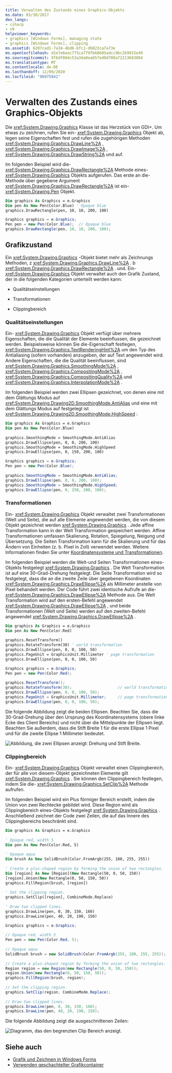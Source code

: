 ```yaml
---
title: Verwalten des Zustands eines Graphics-Objekts
ms.date: 03/30/2017
dev_langs:
- csharp
- vb
helpviewer_keywords:
- graphics [Windows Forms], managing state
- graphics [Windows Forms], clipping
ms.assetid: 6207cad1-7a34-4bd6-bfc1-db823ca7a73e
ms.openlocfilehash: d1e7e6eac775ca779fb68605adcc9bc2b9915e49
ms.sourcegitcommit: 9f6df084c53a3da0ea657ed0d708a72213683084
ms.translationtype: MT
ms.contentlocale: de-DE
ms.lasthandoff: 12/09/2020
ms.locfileid: "96975841"
---
```

# <a name="managing-the-state-of-a-graphics-object"></a>Verwalten des Zustands eines Graphics-Objekts
Die <xref:System.Drawing.Graphics> Klasse ist das Herzstück von GDI+. Um etwas zu zeichnen, rufen Sie ein- <xref:System.Drawing.Graphics> Objekt ab, legen seine Eigenschaften fest und rufen die zugehörigen Methoden <xref:System.Drawing.Graphics.DrawLine%2A> , <xref:System.Drawing.Graphics.DrawImage%2A> , <xref:System.Drawing.Graphics.DrawString%2A> und auf.  
  
 Im folgenden Beispiel wird die- <xref:System.Drawing.Graphics.DrawRectangle%2A> Methode eines- <xref:System.Drawing.Graphics> Objekts aufgerufen. Das erste an die-Methode über gegebene Argument <xref:System.Drawing.Graphics.DrawRectangle%2A> ist ein- <xref:System.Drawing.Pen> Objekt.  
  
```vb  
Dim graphics As Graphics = e.Graphics  
Dim pen As New Pen(Color.Blue) ' Opaque blue  
graphics.DrawRectangle(pen, 10, 10, 200, 100)  
```  
  
```csharp  
Graphics graphics = e.Graphics;  
Pen pen = new Pen(Color.Blue);  // Opaque blue  
graphics.DrawRectangle(pen, 10, 10, 200, 100);  
```  
  
## <a name="graphics-state"></a>Grafikzustand  
 Ein <xref:System.Drawing.Graphics> -Objekt bietet mehr als Zeichnungs Methoden, z <xref:System.Drawing.Graphics.DrawLine%2A> . b <xref:System.Drawing.Graphics.DrawRectangle%2A> . und. Ein- <xref:System.Drawing.Graphics> Objekt verwaltet auch den Grafik Zustand, der in die folgenden Kategorien unterteilt werden kann:  
  
- Qualitätseinstellungen  
  
- Transformationen  
  
- Clippingbereich  
  
### <a name="quality-settings"></a>Qualitätseinstellungen  
 Ein- <xref:System.Drawing.Graphics> Objekt verfügt über mehrere Eigenschaften, die die Qualität der Elemente beeinflussen, die gezeichnet werden. Beispielsweise können Sie die-Eigenschaft festlegen, <xref:System.Drawing.Graphics.TextRenderingHint%2A> um den Typ des Antialiasing (sofern vorhanden) anzugeben, der auf Text angewendet wird. Andere Eigenschaften, die die Qualität beeinflussen, sind <xref:System.Drawing.Graphics.SmoothingMode%2A> , <xref:System.Drawing.Graphics.CompositingMode%2A> , <xref:System.Drawing.Graphics.CompositingQuality%2A> und <xref:System.Drawing.Graphics.InterpolationMode%2A> .  
  
 Im folgenden Beispiel werden zwei Ellipsen gezeichnet, von denen eine mit dem Glättungs Modus auf <xref:System.Drawing.Drawing2D.SmoothingMode.AntiAlias> und eine mit dem Glättungs Modus auf festgelegt ist <xref:System.Drawing.Drawing2D.SmoothingMode.HighSpeed> :  
  
```vb  
Dim graphics As Graphics = e.Graphics  
Dim pen As New Pen(Color.Blue)  
  
graphics.SmoothingMode = SmoothingMode.AntiAlias  
graphics.DrawEllipse(pen, 0, 0, 200, 100)  
graphics.SmoothingMode = SmoothingMode.HighSpeed  
graphics.DrawEllipse(pen, 0, 150, 200, 100)  
```  
  
```csharp  
Graphics graphics = e.Graphics;  
Pen pen = new Pen(Color.Blue);  
  
graphics.SmoothingMode = SmoothingMode.AntiAlias;  
graphics.DrawEllipse(pen, 0, 0, 200, 100);  
graphics.SmoothingMode = SmoothingMode.HighSpeed;  
graphics.DrawEllipse(pen, 0, 150, 200, 100);  
```  
  
### <a name="transformations"></a>Transformationen  
 Ein- <xref:System.Drawing.Graphics> Objekt verwaltet zwei Transformationen (Welt und Seite), die auf alle Elemente angewendet werden, die von diesem Objekt gezeichnet werden <xref:System.Drawing.Graphics> . Jede affine Transformation kann in der Welt Transformation gespeichert werden. Affine Transformationen umfassen Skalierung, Rotation, Spiegelung, Neigung und Übersetzung. Die Seiten Transformation kann für die Skalierung und für das Ändern von Einheiten (z. b. Pixel in Zoll) verwendet werden. Weitere Informationen finden Sie unter [Koordinatensysteme und Transformationen](coordinate-systems-and-transformations.md).  
  
 Im folgenden Beispiel werden die Welt-und Seiten Transformationen eines-Objekts festgelegt <xref:System.Drawing.Graphics> . Die Welt Transformation ist auf eine 30-Grad-Drehung festgelegt. Die Seite Transformation wird so festgelegt, dass die an die zweite Zeile über gegebenen Koordinaten <xref:System.Drawing.Graphics.DrawEllipse%2A> als Millimeter anstelle von Pixel behandelt werden. Der Code führt zwei identische Aufrufe an die- <xref:System.Drawing.Graphics.DrawEllipse%2A> Methode aus. Die Welt Transformation wird auf den ersten-Befehl angewendet <xref:System.Drawing.Graphics.DrawEllipse%2A> , und beide Transformationen (Welt und Seite) werden auf den zweiten-Befehl angewendet <xref:System.Drawing.Graphics.DrawEllipse%2A> .  
  
```vb  
Dim graphics As Graphics = e.Graphics  
Dim pen As New Pen(Color.Red)  
  
graphics.ResetTransform()  
graphics.RotateTransform(30) ' world transformation  
graphics.DrawEllipse(pen, 0, 0, 100, 50)  
graphics.PageUnit = GraphicsUnit.Millimeter ' page transformation  
graphics.DrawEllipse(pen, 0, 0, 100, 50)  
```  
  
```csharp  
Graphics graphics = e.Graphics;  
Pen pen = new Pen(Color.Red);
  
graphics.ResetTransform();  
graphics.RotateTransform(30);                    // world transformation  
graphics.DrawEllipse(pen, 0, 0, 100, 50);  
graphics.PageUnit = GraphicsUnit.Millimeter;     // page transformation  
graphics.DrawEllipse(pen, 0, 0, 100, 50);  
```  
  
 Die folgende Abbildung zeigt die beiden Ellipsen. Beachten Sie, dass die 30-Grad-Drehung über den Ursprung des Koordinatensystems (obere linke Ecke des Client Bereichs) und nicht über die Mittelpunkte der Ellipsen liegt. Beachten Sie außerdem, dass die Stift Breite 1 für die erste Ellipse 1 Pixel und für die zweite Ellipse 1 Millimeter bedeutet.  
  
 ![Abbildung, die zwei Ellipsen anzeigt: Drehung und Stift Breite.](./media/managing-the-state-of-a-graphics-object/set-rotation-pen-width-drawellipse-method.png)  
  
### <a name="clipping-region"></a>Clippingbereich  
 Ein- <xref:System.Drawing.Graphics> Objekt verwaltet einen Clippingbereich, der für alle von diesem-Objekt gezeichneten Elemente gilt <xref:System.Drawing.Graphics> . Sie können den Clippingbereich festlegen, indem Sie die- <xref:System.Drawing.Graphics.SetClip%2A> Methode aufrufen.  
  
 Im folgenden Beispiel wird ein Plus förmiger Bereich erstellt, indem die Union von zwei Rechtecke gebildet wird. Diese Region wird als Clippingbereich eines-Objekts festgelegt <xref:System.Drawing.Graphics> . Anschließend zeichnet der Code zwei Zeilen, die auf das Innere des Clippingbereichs beschränkt sind.  
  
```vb  
Dim graphics As Graphics = e.Graphics  
  
' Opaque red, width 5  
Dim pen As New Pen(Color.Red, 5)  
  
' Opaque aqua  
Dim brush As New SolidBrush(Color.FromArgb(255, 180, 255, 255))  
  
' Create a plus-shaped region by forming the union of two rectangles.  
Dim [region] As New [Region](New Rectangle(50, 0, 50, 150))  
[region].Union(New Rectangle(0, 50, 150, 50))  
graphics.FillRegion(brush, [region])  
  
' Set the clipping region.  
graphics.SetClip([region], CombineMode.Replace)  
  
' Draw two clipped lines.  
graphics.DrawLine(pen, 0, 30, 150, 160)  
graphics.DrawLine(pen, 40, 20, 190, 150)  
```  
  
```csharp  
Graphics graphics = e.Graphics;  
  
// Opaque red, width 5  
Pen pen = new Pen(Color.Red, 5);
  
// Opaque aqua  
SolidBrush brush = new SolidBrush(Color.FromArgb(255, 180, 255, 255));
  
// Create a plus-shaped region by forming the union of two rectangles.  
Region region = new Region(new Rectangle(50, 0, 50, 150));  
region.Union(new Rectangle(0, 50, 150, 50));  
graphics.FillRegion(brush, region);  
  
// Set the clipping region.  
graphics.SetClip(region, CombineMode.Replace);  
  
// Draw two clipped lines.  
graphics.DrawLine(pen, 0, 30, 150, 160);  
graphics.DrawLine(pen, 40, 20, 190, 150);  
```  
  
 Die folgende Abbildung zeigt die ausgeschnittenen Zeilen:  
  
 ![Diagramm, das den begrenzten Clip Bereich anzeigt.](./media/managing-the-state-of-a-graphics-object/set-clipping-region-setclip-method.png)  
  
## <a name="see-also"></a>Siehe auch

- [Grafik und Zeichnen in Windows Forms](graphics-and-drawing-in-windows-forms.md)
- [Verwenden geschachtelter Grafikcontainer](using-nested-graphics-containers.md)
